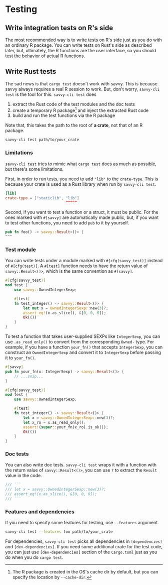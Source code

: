 # Testing

## Write integration tests on R's side

The most recommended way is to write tests on R's side just as you do with an
ordinary R package. You can write tests on Rust's side as described later, but,
ultimately, the R functions are the user interface, so you should test the
behavior of actual R functions.

## Write Rust tests

The sad news is that `cargo test` doesn't work with savvy. This is because savvy
always requires a real R session to work. But, don't worry, `savvy-cli test` is
the tool for this. `savvy-cli test` does

1. extract the Rust code of the test modules and the doc tests
2. create a temporary R package[^1] and inject the extracted Rust code
3. build and run the test functions via the R package

[^1]: The R package is created in the OS's cache dir by default, but you can
    specify the location by `--cache-dir`.

Note that, this takes the path to the root of **a crate**, not that of an R
package.

```sh
savvy-cli test path/to/your_crate
```

### Limitations

`savvy-cli test` tries to mimic what `cargo test` does as much as possible, but
there's some limitations.

First, in order to run tests, you need to add `"lib"` to the `crate-type`. This
is because your crate is used as a Rust library when run by `savvy-cli test`.

```toml
[lib]
crate-type = ["staticlib", "lib"]
                           ^^^^^
```

Second, if you want to test a function or a struct, it must be public. For the
ones marked with `#[savvy]` are automatically made public, but, if you want to
test other functions, you need to add `pub` to it by yourself.

```rs
pub fn foo() -> savvy::Result<()> {
^^^
```

### Test module

You can write tests under a module marked with `#[cfg(savvy_test)]` instead of
`#[cfg(test)]`. A `#[test]` function needs to have the return value of
`savvy::Result<()>`, which is the same convention as `#[savvy]`.

```rust
#[cfg(savvy_test)]
mod test {
    use savvy::OwnedIntegerSexp;

    #[test]
    fn test_integer() -> savvy::Result<()> {
        let mut x = OwnedIntegerSexp::new(3)?;
        assert_eq!(x.as_slice(), &[0, 0, 0]);
        Ok(())
    }
}
```

To test a function that takes user-supplied SEXPs like `IntegerSexp`, you can
use `.as_read_only()` to convert from the corresponding `Owned-` type. For
example, if you have a function `your_fn()` that accepts `IntegerSexp`, you can
construct an `OwnedIntegerSexp` and convert it to `IntegerSexp` before passing
it to `your_fn()`.

```rust
#[savvy]
pub fn your_fn(x: IntegerSexp) -> savvy::Result<()> {
    // ...snip...
}

#[cfg(savvy_test)]
mod test {
    use savvy::OwnedIntegerSexp;

    #[test]
    fn test_integer() -> savvy::Result<()> {
        let x = savvy::OwnedIntegerSexp::new(3)?;
        let x_ro = x.as_read_only();
        assert!(super::your_fn(x_ro).is_ok());
        Ok(())
    }
}
```

### Doc tests

You can also write doc tests. `savvy-cli test` wraps it with a function with the
return value of `savvy::Result<()>`, you can use `?` to extract the `Result`
value in the code.

```rust
/// ```
/// let x = savvy::OwnedIntegerSexp::new(3)?;
/// assert_eq!(x.as_slice(), &[0, 0, 0]);
/// ```
```

### Features and dependencies

If you need to specify some features for testing, use `--features` argument.

```sh
savvy-cli test --features foo path/to/your_crate
```

For dependencies, `savvy-cli test` picks all dependencies in `[dependencies]`
and `[dev-dependencies]`. If you need some additional crate for the test code,
you can just use `[dev-dependencies]` section of the `Cargo.toml` just as you do
when you do `cargo test`.